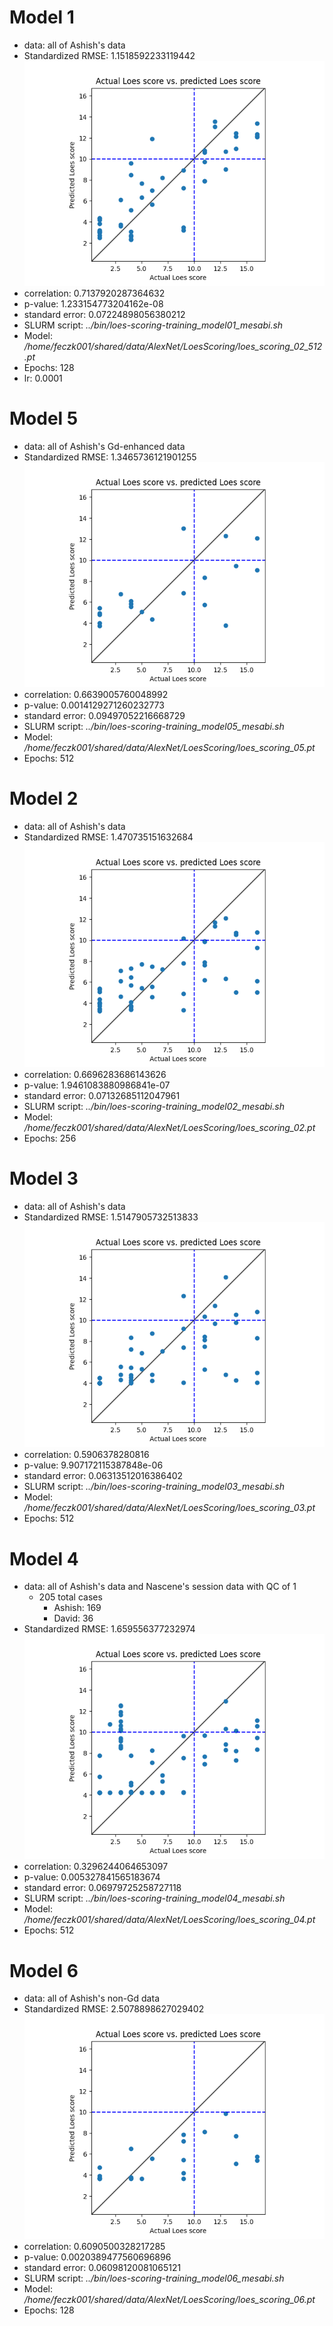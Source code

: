 # Model 1
* data: all of Ashish's data
* Standardized RMSE: 1.1518592233119442
![Model 1](./img/model01.png "Model 1")
* correlation:    0.7137920287364632
* p-value:        1.233154773204162e-08
* standard error: 0.07224898056380212
* SLURM script: *../bin/loes-scoring-training_model01_mesabi.sh*
* Model: */home/feczk001/shared/data/AlexNet/LoesScoring/loes_scoring_02_512.pt*
* Epochs: 128
* lr: 0.0001

# Model 5
* data: all of Ashish's Gd-enhanced data
* Standardized RMSE: 1.3465736121901255
![Model 5](./img/model05.png "Model 5")
* correlation:    0.6639005760048992
* p-value:        0.0014129271260232773
* standard error: 0.09497052216668729
* SLURM script: *../bin/loes-scoring-training_model05_mesabi.sh*
* Model: */home/feczk001/shared/data/AlexNet/LoesScoring/loes_scoring_05.pt*
* Epochs: 512

# Model 2
* data: all of Ashish's data
* Standardized RMSE: 1.470735151632684
![Model 2](./img/model02.png "Model 2")
* correlation:    0.6696283686143626
* p-value:        1.9461083880986841e-07
* standard error: 0.07132685112047961
* SLURM script: *../bin/loes-scoring-training_model02_mesabi.sh*
* Model: */home/feczk001/shared/data/AlexNet/LoesScoring/loes_scoring_02.pt*
* Epochs: 256

# Model 3
* data: all of Ashish's data
* Standardized RMSE: 1.5147905732513833
![Model 3](./img/model03.png "Model 3")
* correlation:    0.5906378280816
* p-value:        9.907172115387848e-06
* standard error: 0.06313512016386402
* SLURM script: *../bin/loes-scoring-training_model03_mesabi.sh*
* Model: */home/feczk001/shared/data/AlexNet/LoesScoring/loes_scoring_03.pt*
* Epochs: 512

# Model 4
* data: all of Ashish's data and Nascene's session data with QC of 1
  * 205 total cases
    * Ashish: 169
    * David: 36
* Standardized RMSE: 1.659556377232974
![Model 4](./img/model04.png "Model 4")
* correlation:    0.3296244064653097
* p-value:        0.005327841565183674
* standard error: 0.06979725258727118
* SLURM script: *../bin/loes-scoring-training_model04_mesabi.sh*
* Model: */home/feczk001/shared/data/AlexNet/LoesScoring/loes_scoring_04.pt*
* Epochs: 512

# Model 6
* data: all of Ashish's non-Gd data
* Standardized RMSE: 2.5078898627029402
![Model 6](./img/model06.png "Model 6")
* correlation:    0.6090500328217285
* p-value:        0.0020389477560696896
* standard error: 0.06098120081065121
* SLURM script: *../bin/loes-scoring-training_model06_mesabi.sh*
* Model: */home/feczk001/shared/data/AlexNet/LoesScoring/loes_scoring_06.pt*
* Epochs: 128
